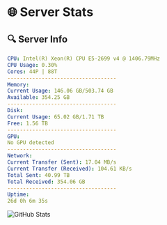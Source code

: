 # 🌐 Server Stats
## 🔍 Server Info
```yaml
CPU: Intel(R) Xeon(R) CPU E5-2699 v4 @ 1406.79MHz
CPU Usage: 0.30%
Cores: 44P | 88T
-----------------------------------
Memory:
Current Usage: 146.06 GB/503.74 GB
Available: 354.25 GB
-----------------------------------
Disk:
Current Usage: 65.02 GB/1.71 TB
Free: 1.56 TB
-----------------------------------
GPU:
No GPU detected
-----------------------------------
Network:
Current Transfer (Sent): 17.04 MB/s
Current Transfer (Received): 104.61 KB/s
Total Sent: 40.99 TB
Total Received: 354.06 GB
-----------------------------------
Uptime:
26d 0h 6m 35s
```
![GitHub Stats](https://img.shields.io/badge/Updated-2025-04-02_21:29:24-blue)